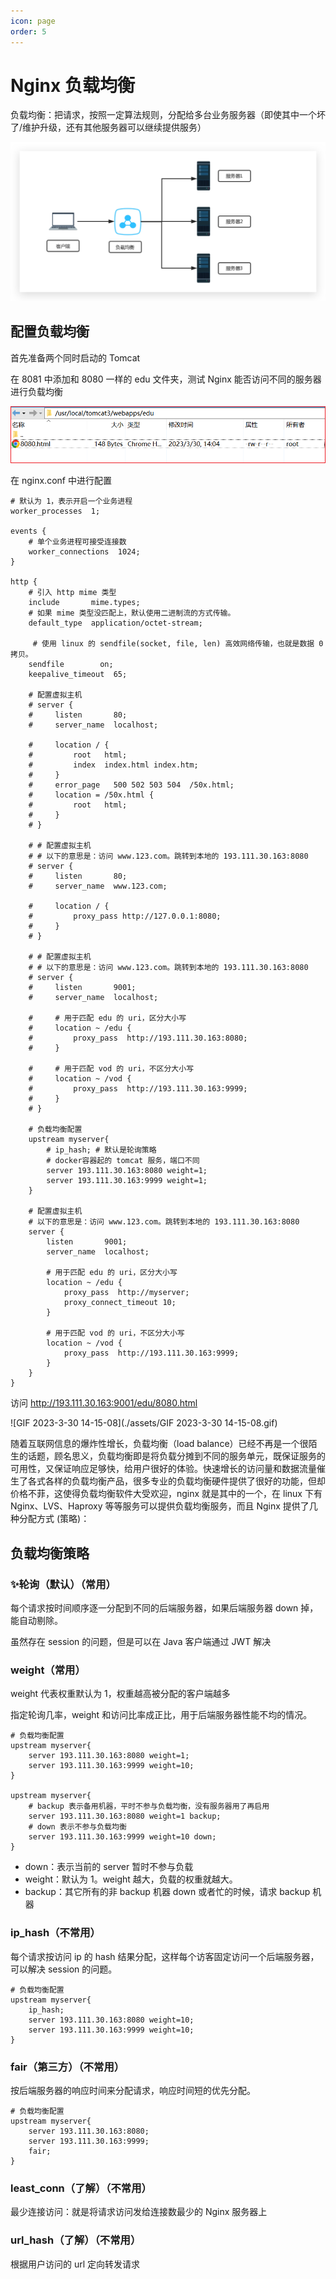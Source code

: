 ```yaml
---
icon: page
order: 5
---
```

# Nginx 负载均衡

负载均衡：把请求，按照一定算法规则，分配给多台业务服务器（即使其中一个坏了/维护升级，还有其他服务器可以继续提供服务）

![image-20220502174023144](./assets/image-20220502174023144.png)

## 配置负载均衡

首先准备两个同时启动的 Tomcat

在 8081 中添加和 8080 一样的 edu 文件夹，测试 Nginx 能否访问不同的服务器进行负载均衡

![image-20230330140644927](./assets/image-20230415105544119.png)

在 nginx.conf 中进行配置

```nginx {62-68}
# 默认为 1，表示开启一个业务进程
worker_processes  1; 

events {
	# 单个业务进程可接受连接数
    worker_connections  1024;
}

http {
    # 引入 http mime 类型
    include       mime.types;
    # 如果 mime 类型没匹配上，默认使用二进制流的方式传输。
    default_type  application/octet-stream;
	
	 # 使用 linux 的 sendfile(socket, file, len) 高效网络传输，也就是数据 0 拷贝。
    sendfile        on;
    keepalive_timeout  65;

    # 配置虚拟主机
    # server {
    #     listen       80;
    #     server_name  localhost;

    #     location / {
    #         root   html;
    #         index  index.html index.htm;
    #     }
    #     error_page   500 502 503 504  /50x.html;
    #     location = /50x.html {
    #         root   html;
    #     }
    # }

    # # 配置虚拟主机 
    # # 以下的意思是：访问 www.123.com。跳转到本地的 193.111.30.163:8080
    # server {
    #     listen       80;
    #     server_name  www.123.com;

    #     location / {
    #         proxy_pass http://127.0.0.1:8080;
    #     }
    # }

    # # 配置虚拟主机 
    # # 以下的意思是：访问 www.123.com。跳转到本地的 193.111.30.163:8080
    # server {
    #     listen       9001;
    #     server_name  localhost;

    #     # 用于匹配 edu 的 uri，区分大小写
    #     location ~ /edu {
    #         proxy_pass  http://193.111.30.163:8080;
    #     }
	
    #     # 用于匹配 vod 的 uri，不区分大小写
    #     location ~ /vod {
    #         proxy_pass  http://193.111.30.163:9999;
    #     }
    # }

    # 负载均衡配置
    upstream myserver{
        # ip_hash; # 默认是轮询策略
        # docker容器起的 tomcat 服务，端口不同
        server 193.111.30.163:8080 weight=1;
        server 193.111.30.163:9999 weight=1;
    }
    
    # 配置虚拟主机 
    # 以下的意思是：访问 www.123.com。跳转到本地的 193.111.30.163:8080
    server {
        listen       9001;
        server_name  localhost;

        # 用于匹配 edu 的 uri，区分大小写
        location ~ /edu {
            proxy_pass  http://myserver;
            proxy_connect_timeout 10;
        }
	
        # 用于匹配 vod 的 uri，不区分大小写
        location ~ /vod {
            proxy_pass  http://193.111.30.163:9999;
        }
    }
}
```

访问 http://193.111.30.163:9001/edu/8080.html

![GIF 2023-3-30 14-15-08](./assets/GIF 2023-3-30 14-15-08.gif)

随着互联网信息的爆炸性增长，负载均衡（load balance）已经不再是一个很陌生的话题，顾名思义，负载均衡即是将负载分摊到不同的服务单元，既保证服务的可用性，又保证响应足够快，给用户很好的体验。快速增长的访问量和数据流量催生了各式各样的负载均衡产品，很多专业的负载均衡硬件提供了很好的功能，但却价格不菲，这使得负载均衡软件大受欢迎，nginx 就是其中的一个，在 linux 下有 Nginx、LVS、Haproxy 等等服务可以提供负载均衡服务，而且 Nginx 提供了几种分配方式 (策略)：

## 负载均衡策略

### ✨轮询（默认）（常用）

每个请求按时间顺序逐一分配到不同的后端服务器，如果后端服务器 down 掉，能自动剔除。

虽然存在 session 的问题，但是可以在 Java 客户端通过 JWT 解决

### weight（常用）

weight 代表权重默认为 1，权重越高被分配的客户端越多

指定轮询几率，weight 和访问比率成正比，用于后端服务器性能不均的情况。

```nginx
# 负载均衡配置
upstream myserver{
    server 193.111.30.163:8080 weight=1;
    server 193.111.30.163:9999 weight=10;
}

upstream myserver{
    # backup 表示备用机器，平时不参与负载均衡，没有服务器用了再启用
    server 193.111.30.163:8080 weight=1 backup;
    # down 表示不参与负载均衡
    server 193.111.30.163:9999 weight=10 down;
}
```

- down：表示当前的 server 暂时不参与负载
- weight：默认为 1。weight 越大，负载的权重就越大。
- backup：其它所有的非 backup 机器 down 或者忙的时候，请求 backup 机器

### ip_hash（不常用）

每个请求按访问 ip 的 hash 结果分配，这样每个访客固定访问一个后端服务器，可以解决 session 的问题。 

```nginx
# 负载均衡配置
upstream myserver{
    ip_hash; 
    server 193.111.30.163:8080 weight=10;
    server 193.111.30.163:9999 weight=10;
}
```

### fair（第三方）（不常用）

按后端服务器的响应时间来分配请求，响应时间短的优先分配。

```nginx
# 负载均衡配置
upstream myserver{
    server 193.111.30.163:8080;
    server 193.111.30.163:9999;
    fair;
}
```

### least_conn（了解）（不常用）

最少连接访问：就是将请求访问发给连接数最少的 Nginx 服务器上

### url_hash（了解）（不常用）

根据用户访问的 url 定向转发请求
